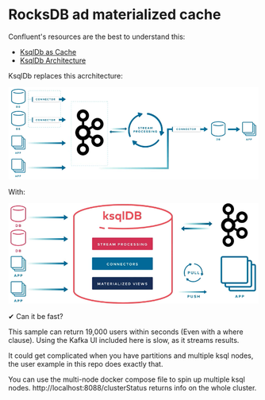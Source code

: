 # RocksDB ad materialized cache

Confluent's resources are the best to understand this:

- [KsqlDb as Cache](https://docs.ksqldb.io/en/latest/tutorials/materialized/?_ga=2.85364633.1662971564.1679486422-1513808645.1676907091#query-the-materialized-views)
- [KsqlDb Architecture](https://youtu.be/vcrLNuOBBMU)

KsqlDb replaces this acrchitecture:

![no-ksql.png](./no-ksql.png)

With:

![with-ksql.png](./with-ksql.png)

✔ Can it be fast?

This sample can return 19,000 users within seconds (Even with a where clause). Using the Kafka UI included here is slow, as it streams results.

It could get complicated when you have partitions and multiple ksql nodes, the user example in this repo does exactly that.

You can use the multi-node docker compose file to spin up multiple ksql nodes. http://localhost:8088/clusterStatus returns info on the whole cluster.